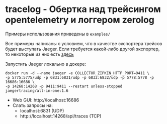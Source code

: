 # tracelog - Обертка над трейсингом opentelemetry и логгером zerolog

Примеры использования приведены в `examples/`

Все примеры написаны с условием, что в качестве экспортера трейсов будет выступать Jaeger.
Если требуется какой-либо другой экспортер, то некоторые из них есть [здесь](https://github.com/open-telemetry/opentelemetry-go/tree/main/exporters)

Запустить Jaeger локально в докере:

    docker run -d --name jaeger -e COLLECTOR_ZIPKIN_HTTP_PORT=9411 \
    -p 5775:5775/udp -p 6831:6831/udp -p 6832:6832/udp -p 5778:5778 -p 16686:16686 \
    -p 14268:14268 -p 9411:9411 --restart unless-stopped jaegertracing/all-in-one:1.6

- Web GUI: http://localhost:16686
- Слать запросы на:
  - localhost:6831 (UDP)
  - http://localhost:14268/api/traces (TCP)
